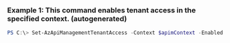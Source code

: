 ### Example 1: This command enables tenant access in the specified context. (autogenerated)
```powershell
PS C:\> Set-AzApiManagementTenantAccess -Context $apimContext -Enabled $True
```

